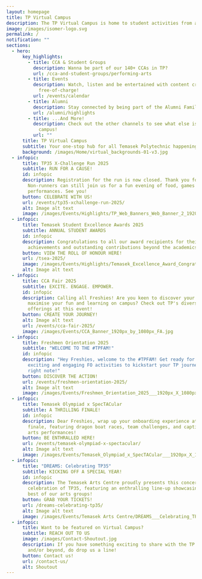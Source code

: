 ```yaml
---
layout: homepage
title: TP Virtual Campus
description: The TP Virtual Campus is home to student activities from all across TP!
image: /images/isomer-logo.svg
permalink: /
notification: ""
sections:
  - hero:
      key_highlights:
        - title: CCA & Student Groups
          description: Wanna be part of our 140+ CCAs in TP?
          url: /cca-and-student-groups/performing-arts
        - title: Events
          description: Watch, listen and be entertained with content created by TP,
            free-of-charge!
          url: /events/calendar
        - title: Alumni
          description: Stay connected by being part of the Alumni Family!
          url: /alumni/highlights
        - title: ...And More!
          description: Check out the other channels to see what else is happening around
            campus!
          url: ""
      title: TP Virtual Campus
      subtitle: Your one-stop hub for all Temasek Polytechnic happenings
      background: /images/Home/virtual_backgrounds-01-v3.jpg
  - infopic:
      title: TP35 X-Challenge Run 2025
      subtitle: RUN FOR A CAUSE!
      id: infopic
      description: Registration for the run is now closed. Thank you for your support!
        Non-runners can still join us for a fun evening of food, games and
        performances. See you!
      button: CELEBRATE WITH US!
      url: /events/tp35-xchallenge-run-2025/
      alt: Image alt text
      image: /images/Events/Highlights/TP_Web_Banners_Web_Banner_2_1920px_X_1080px.jpg
  - infopic:
      title: Temasek Student Excellence Awards 2025
      subtitle: ANNUAL STUDENT AWARDS
      id: infopic
      description: Congratulations to all our award recipients for their inspiring
        achievements and outstanding contributions beyond the academics!
      button: VIEW THE ROLL OF HONOUR HERE!
      url: /tsea-2025/
      image: /images/Events/Highlights/Temasek_Excellence_Award_Congrats_1920_X_1080.jpg
      alt: Image alt text
  - infopic:
      title: CCA Fair 2025
      subtitle: EXCITE. ENGAGE. EMPOWER.
      id: infopic
      description: Calling all Freshies! Are you keen to discover your passion and
        maximise your fun and learning on campus? Check out TP's diverse CCA
        offerings at this event!
      button: CREATE YOUR JOURNEY!
      alt: Image alt text
      url: /events/cca-fair-2025/
      image: /images/Events/CCA_Banner_1920px_by_1080px_FA.jpg
  - infopic:
      title: Freshmen Orientation 2025
      subtitle: "WELCOME TO THE #TPFAM!"
      id: infopic
      description: "Hey Freshies, welcome to the #TPFAM! Get ready for a series of
        exciting and engaging FO activities to kickstart your TP journey on the
        right note!"
      button: DISCOVER THE ACTION!
      url: /events/freshmen-orientation-2025/
      alt: Image alt text
      image: /images/Events/Freshmen_Orientation_2025___1920px_X_1080px.jpg
  - infopic:
      title: Temasek Olympiad x SpecTACular
      subtitle: A THRILLING FINALE!
      id: infopic
      description: Dear Freshies, wrap up your onboarding experience at this special
        finale, featuring dragon boat races, team challenges, and captivating
        arts performances!
      button: BE ENTHRALLED HERE!
      url: /events/temasek-olympiad-x-spectacular/
      alt: Image alt text
      image: /images/Events/Temasek_Olympiad_x_SpecTACular___1920px_X_1080px.jpg
  - infopic:
      title: "DREAMS: Celebrating TP35"
      subtitle: KICKING OFF A SPECIAL YEAR!
      id: infopic
      description: The Temasek Arts Centre proudly presents this concert staged in
        celebration of TP35, featuring an enthralling line-up showcasing the
        best of our arts groups!
      button: GRAB YOUR TICKETS!
      url: /dreams-celebrating-tp35/
      alt: Image alt text
      image: /images/Events/Temasek Arts Centre/DREAMS___Celebrating_TP35.png
  - infopic:
      title: Want to be featured on Virtual Campus?
      subtitle: REACH OUT TO US
      image: /images/Contact-Shoutout.jpg
      description: If you have something exciting to share with the TP community
        and/or beyond, do drop us a line!
      button: Contact us!
      url: /contact-us/
      alt: Shoutout
---
```

